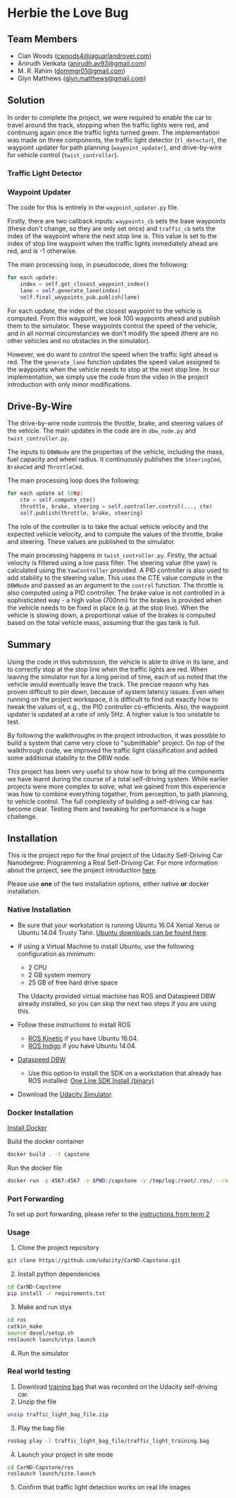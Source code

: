 # Herbie the Love Bug

## Team Members

* Cian Woods (cwoods4@jaguarlandrover.com)
* Anirudh Venkata (anirudh.av93@gmail.com)
* M. R. Rahim (dommgr01@gmail.com)
* Glyn Matthews (glyn.matthews@gmail.com)

## Solution

In order to complete the project, we were required to enable the car to travel around the track, stopping when the
traffic lights were red, and continuing again once the traffic lights turned green. The implementation was made on
three components, the traffic light detector (`tl_detector`), the waypoint updater for path planning
(`waypoint_updater`), and drive-by-wire for vehicle control (`twist_controller`).

### Traffic Light Detector



### Waypoint Updater

The code for this is entirely in the `waypoint_updater.py` file.

Firstly, there are two callback inputs: `waypoints_cb` sets the base waypoints (these don't change, so they are
only set once) and `traffic_cb` sets the index of the waypoint where the next stop line is. This value is set to the
index of stop line waypoint when the traffic lights immediately ahead are red, and is -1 otherwise.

The main processing loop, in pseudocode, does the following:

```python
for each update:
    index = self.get_closest_waypoint_index()
    lane = self.generate_lane(index)
    self.final_waypoints_pub.publish(lane)
```

For each update, the index of the closest waypoint to the vehicle is computed. From this waypoint, we look 100
waypoints ahead and publish them to the simulator. These waypoints control the speed of the vehicle, and in all normal
circumstances we don't modify the speed (there are no other vehicles and no obstacles in the simulator).

However, we do want to control the speed when the traffic light ahead is red. The the `generate_lane` function updates
the speed value assigned to the waypoints when the vehicle needs to stop at the next stop line. In our implementation,
we simply use the code from the video in the project introduction with only minor modifications.

## Drive-By-Wire

The drive-by-wire node controls the throttle, brake, and steering values of the vehicle. The main updates in the code
are in `dbw_node.py` and `twist_controller.py`.

The inputs to `DBWNode` are the properties of the vehicle, including the mass, fuel capacity and wheel radius. It
continuously publishes the `SteeringCmd`, `BrakeCmd` and `ThrottleCmd`.

The main processing loop does the following:

```python
for each update at 50Hz:
    cte = self.compute_cte()
    throttle, brake, steering = self.controller.control(..., cte)
    self.publish(throttle, brake, steering)
```

The role of the controller is to take the actual vehicle velocity and the expected vehicle velocity, and to compute
the values of the throttle, brake and steering. These values are published to the simulator.

The main processing happens in `twist_controller.py`. Firstly, the actual velocity is filtered using a low pass filter.
The steering value (the yaw) is calculated using the `YawController` provided. A PID controller is also used to
add stability to the steering value. This uses the CTE value compute in the `DBWNode` and passed as an argument to the
`control` function. The throttle is also computed using a PID controller. The brake value is not controlled in
a sophisticated way - a high value (700nm) for the brakes is provided when the vehicle needs to be fixed in place (e.g.
at the stop line). When the vehicle is slowing down, a proportional value of the brakes is computed based on the
total vehicle mass, assuming that the gas tank is full.

## Summary

Using the code in this submission, the vehicle is able to drive in its lane, and to correctly stop at the stop line
when the traffic lights are red. When leaving the simulator run for a long period of time, each of us noted that the
vehicle would eventually leave the track. The precise reason why has proven difficult to pin down, because of system
latency issues. Even when running on the project workspace, it is difficult to find out exactly how to tweak the values
of, e.g., the PID controller co-efficients. Also, the waypoint updater is updated at a rate of only 5Hz. A higher value
is too unstable to test.

By following the walkthroughs in the project introduction, it was possible to build a system that came very close to
"submittable" project. On top of the walkthrough code, we improved the traffic light classification and added some
additional stability to the DBW node.

This project has been very useful to show how to bring all the components we have learnt during the course of a
total self-driving system. While earlier projects were more complex to solve, what we gained from this experience was
how to combine everything together, from perception, to path planning, to vehicle control. The full complexity of
building a self-driving car has become clear. Testing them and tweaking for performance is a huge challenge.

## Installation

This is the project repo for the final project of the Udacity Self-Driving Car Nanodegree: Programming a Real Self-Driving Car. For more information about the project, see the project introduction [here](https://classroom.udacity.com/nanodegrees/nd013/parts/6047fe34-d93c-4f50-8336-b70ef10cb4b2/modules/e1a23b06-329a-4684-a717-ad476f0d8dff/lessons/462c933d-9f24-42d3-8bdc-a08a5fc866e4/concepts/5ab4b122-83e6-436d-850f-9f4d26627fd9).

Please use **one** of the two installation options, either native **or** docker installation.

### Native Installation

* Be sure that your workstation is running Ubuntu 16.04 Xenial Xerus or Ubuntu 14.04 Trusty Tahir. [Ubuntu downloads can be found here](https://www.ubuntu.com/download/desktop).
* If using a Virtual Machine to install Ubuntu, use the following configuration as minimum:
  * 2 CPU
  * 2 GB system memory
  * 25 GB of free hard drive space

  The Udacity provided virtual machine has ROS and Dataspeed DBW already installed, so you can skip the next two steps if you are using this.

* Follow these instructions to install ROS
  * [ROS Kinetic](http://wiki.ros.org/kinetic/Installation/Ubuntu) if you have Ubuntu 16.04.
  * [ROS Indigo](http://wiki.ros.org/indigo/Installation/Ubuntu) if you have Ubuntu 14.04.
* [Dataspeed DBW](https://bitbucket.org/DataspeedInc/dbw_mkz_ros)
  * Use this option to install the SDK on a workstation that already has ROS installed: [One Line SDK Install (binary)](https://bitbucket.org/DataspeedInc/dbw_mkz_ros/src/81e63fcc335d7b64139d7482017d6a97b405e250/ROS_SETUP.md?fileviewer=file-view-default)
* Download the [Udacity Simulator](https://github.com/udacity/CarND-Capstone/releases).

### Docker Installation
[Install Docker](https://docs.docker.com/engine/installation/)

Build the docker container
```bash
docker build . -t capstone
```

Run the docker file
```bash
docker run -p 4567:4567 -v $PWD:/capstone -v /tmp/log:/root/.ros/ --rm -it capstone
```

### Port Forwarding
To set up port forwarding, please refer to the [instructions from term 2](https://classroom.udacity.com/nanodegrees/nd013/parts/40f38239-66b6-46ec-ae68-03afd8a601c8/modules/0949fca6-b379-42af-a919-ee50aa304e6a/lessons/f758c44c-5e40-4e01-93b5-1a82aa4e044f/concepts/16cf4a78-4fc7-49e1-8621-3450ca938b77)

### Usage

1. Clone the project repository
```bash
git clone https://github.com/udacity/CarND-Capstone.git
```

2. Install python dependencies
```bash
cd CarND-Capstone
pip install -r requirements.txt
```
3. Make and run styx
```bash
cd ros
catkin_make
source devel/setup.sh
roslaunch launch/styx.launch
```
4. Run the simulator

### Real world testing
1. Download [training bag](https://s3-us-west-1.amazonaws.com/udacity-selfdrivingcar/traffic_light_bag_file.zip) that was recorded on the Udacity self-driving car.
2. Unzip the file
```bash
unzip traffic_light_bag_file.zip
```
3. Play the bag file
```bash
rosbag play -l traffic_light_bag_file/traffic_light_training.bag
```
4. Launch your project in site mode
```bash
cd CarND-Capstone/ros
roslaunch launch/site.launch
```
5. Confirm that traffic light detection works on real life images
